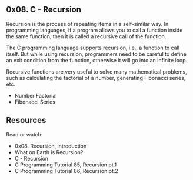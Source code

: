 ## 0x08. C - Recursion ##

Recursion is the process of repeating items in a self-similar way. In programming languages, if a program allows you to call a function inside the same function, then it is called a recursive call of the function.

The C programming language supports recursion, i.e., a function to call itself. But while using recursion, programmers need to be careful to define an exit condition from the function, otherwise it will go into an infinite loop.

Recursive functions are very useful to solve many mathematical problems, such as calculating the factorial of a number, generating Fibonacci series, etc.

- Number Factorial
- Fibonacci Series

## Resources ##
Read or watch:

- 0x08. Recursion, introduction
- What on Earth is Recursion?
- C - Recursion
- C Programming Tutorial 85, Recursion pt.1
- C Programming Tutorial 86, Recursion pt.2
